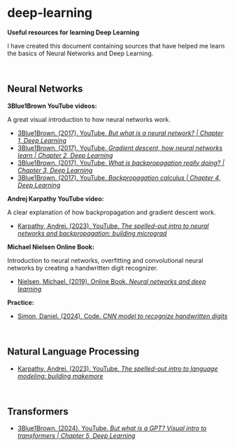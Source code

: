 # deep-learning
**Useful resources for learning Deep Learning**

I have created this document containing sources that have helped me learn the basics of Neural Networks and Deep Learning.

<br>

## Neural Networks

**3Blue1Brown YouTube videos:**

A great visual introduction to how neural networks work.

- [3Blue1Brown. (2017). YouTube. *But what is a neural network? | Chapter 1, Deep Learning*](https://www.youtube.com/watch?v=aircAruvnKk&list=PLZHQObOWTQDNU6R1_67000Dx_ZCJB-3pi&index=1)
- [3Blue1Brown. (2017). YouTube. *Gradient descent, how neural networks learn | Chapter 2, Deep Learning*](https://www.youtube.com/watch?v=IHZwWFHWa-w&list=PLZHQObOWTQDNU6R1_67000Dx_ZCJB-3pi&index=2)
- [3Blue1Brown. (2017). YouTube. *What is backpropagation really doing? | Chapter 3, Deep Learning*](https://www.youtube.com/watch?v=Ilg3gGewQ5U&list=PLZHQObOWTQDNU6R1_67000Dx_ZCJB-3pi&index=3)
- [3Blue1Brown. (2017). YouTube. *Backpropagation calculus | Chapter 4, Deep Learning*](https://www.youtube.com/watch?v=tIeHLnjs5U8&list=PLZHQObOWTQDNU6R1_67000Dx_ZCJB-3pi&index=4)

**Andrej Karpathy YouTube video:**

A clear explanation of how backpropagation and gradient descent work.

- [Karpathy, Andrej. (2023). YouTube. *The spelled-out intro to neural networks and backpropagation: building micrograd*](https://www.youtube.com/watch?v=VMj-3S1tku0&list=PLAqhIrjkxbuWI23v9cThsA9GvCAUhRvKZ&index=1&t=0s)

**Michael Nielsen Online Book:**

Introduction to neural networks, overfitting and convolutional neural networks by creating a handwritten digit recognizer.

- [Nielsen, Michael. (2019). Online Book. *Neural networks and deep learning*](http://neuralnetworksanddeeplearning.com/index.html)

**Practice:**

- [Simon, Daniel. (2024). Code. *CNN model to recognize handwritten digits*](https://github.com/danielsimon4/digit-recognition)

<br>

## Natural Language Processing
- [Karpathy, Andrej. (2023). YouTube. *The spelled-out intro to language modeling: building makemore*](https://www.youtube.com/watch?v=PaCmpygFfXo&list=PLAqhIrjkxbuWI23v9cThsA9GvCAUhRvKZ&index=2)

<br>

## Transformers
- [3Blue1Brown. (2024). YouTube. *But what is a GPT? Visual intro to transformers | Chapter 5, Deep Learning*](https://www.youtube.com/watch?v=wjZofJX0v4M&list=PLZHQObOWTQDNU6R1_67000Dx_ZCJB-3pi&index=6&t=3s)

